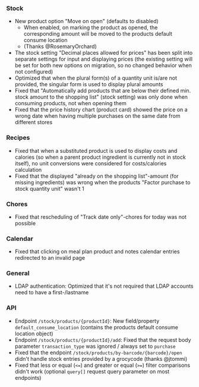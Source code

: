 ### Stock

- New product option "Move on open" (defaults to disabled)
  - When enabled, on marking the product as opened, the corresponding amount will be moved to the products default consume location
  - (Thanks @RosemaryOrchard)
- The stock setting "Decimal places allowed for prices" has been split into separate settings for input and displaying prices (the existing setting will be set for both new options on migration, so no changed behavior when not configured)
- Optimized that when the plural form(s) of a quantity unit is/are not provided, the singular form is used to display plural amounts
- Fixed that "Automatically add products that are below their defined min. stock amount to the shopping list" (stock setting) was only done when consuming products, not when opening them
- Fixed that the price history chart (product card) showed the price on a wrong date when having multiple purchases on the same date from different stores

### Recipes

- Fixed that when a substituted product is used to display costs and calories (so when a parent product ingredient is currently not in stock itself), no unit conversions were considered for costs/calories calculation
- Fixed that the displayed "already on the shopping list"-amount (for missing ingredients) was wrong when the products "Factor purchase to stock quantity unit" wasn't 1

### Chores

- Fixed that rescheduling of "Track date only"-chores for today was not possible

### Calendar

- Fixed that clicking on meal plan product and notes calendar entries redirected to an invalid page

### General

- LDAP authentication: Optimized that it's not required that LDAP accounts need to have a first-/lastname

### API

- Endpoint `/stock/products/{productId}`: New field/property `default_consume_location` (contains the products default consume location object)
- Endpoint `/stock/products/{productId}/add`: Fixed that the request body parameter `transaction_type` was ignored / always set to `purchase`
- Fixed that the endpoint `/stock/products/by-barcode/{barcode}/open` didn't handle stock entries provided by a grocycode (thanks @jtommi)
- Fixed that less or equal (`<=`) and greater or equal (`>=`) filter comparisons didn't work (optional `query[]` request query parameter on most endpoints)
